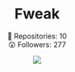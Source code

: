 <h1 align="center"> Fweak </h1>
<p align="center">
  📝  Repositories: 10<br>
  😲  Followers: 277<br>
</p>

<p align="center">
 <img src="https://spotify-github-profile.vercel.app/api/view?uid=sbnh29wynv64zny3f7a6t7feo&cover_image=true&theme=novatorem&bar_color=000000&bar_color_cover=false"/>
</p>